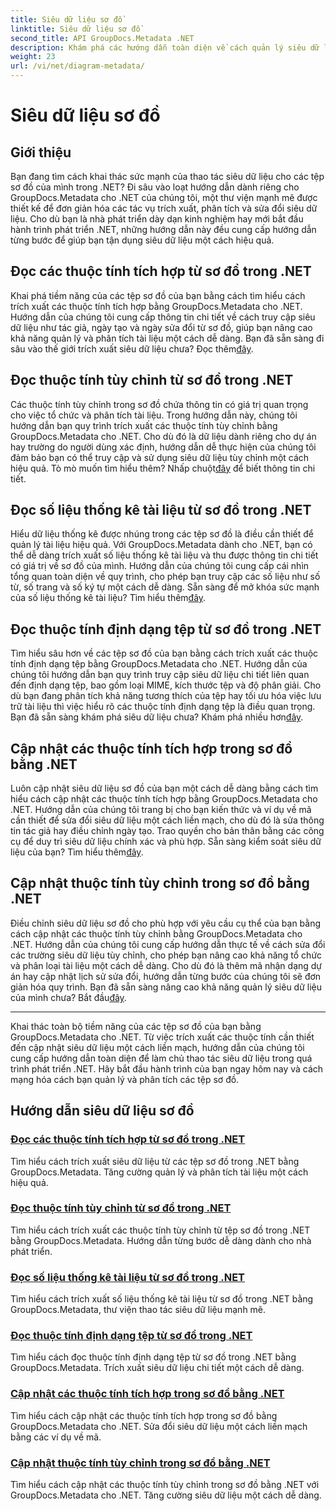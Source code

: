```yaml
---
title: Siêu dữ liệu sơ đồ
linktitle: Siêu dữ liệu sơ đồ
second_title: API GroupDocs.Metadata .NET
description: Khám phá các hướng dẫn toàn diện về cách quản lý siêu dữ liệu sơ đồ bằng GroupDocs.Metadata cho .NET. Trích xuất, cập nhật và phân tích các thuộc tính một cách dễ dàng.
weight: 23
url: /vi/net/diagram-metadata/
---
```


# Siêu dữ liệu sơ đồ

## Giới thiệu

Bạn đang tìm cách khai thác sức mạnh của thao tác siêu dữ liệu cho các tệp sơ đồ của mình trong .NET? Đi sâu vào loạt hướng dẫn dành riêng cho GroupDocs.Metadata cho .NET của chúng tôi, một thư viện mạnh mẽ được thiết kế để đơn giản hóa các tác vụ trích xuất, phân tích và sửa đổi siêu dữ liệu. Cho dù bạn là nhà phát triển dày dạn kinh nghiệm hay mới bắt đầu hành trình phát triển .NET, những hướng dẫn này đều cung cấp hướng dẫn từng bước để giúp bạn tận dụng siêu dữ liệu một cách hiệu quả.

## Đọc các thuộc tính tích hợp từ sơ đồ trong .NET

 Khai phá tiềm năng của các tệp sơ đồ của bạn bằng cách tìm hiểu cách trích xuất các thuộc tính tích hợp bằng GroupDocs.Metadata cho .NET. Hướng dẫn của chúng tôi cung cấp thông tin chi tiết về cách truy cập siêu dữ liệu như tác giả, ngày tạo và ngày sửa đổi từ sơ đồ, giúp bạn nâng cao khả năng quản lý và phân tích tài liệu một cách dễ dàng. Bạn đã sẵn sàng đi sâu vào thế giới trích xuất siêu dữ liệu chưa? Đọc thêm[đây](./read-built-in-properties-diagrams/).

## Đọc thuộc tính tùy chỉnh từ sơ đồ trong .NET

Các thuộc tính tùy chỉnh trong sơ đồ chứa thông tin có giá trị quan trọng cho việc tổ chức và phân tích tài liệu. Trong hướng dẫn này, chúng tôi hướng dẫn bạn quy trình trích xuất các thuộc tính tùy chỉnh bằng GroupDocs.Metadata cho .NET. Cho dù đó là dữ liệu dành riêng cho dự án hay trường do người dùng xác định, hướng dẫn dễ thực hiện của chúng tôi đảm bảo bạn có thể truy cập và sử dụng siêu dữ liệu tùy chỉnh một cách hiệu quả. Tò mò muốn tìm hiểu thêm? Nhấp chuột[đây](./read-custom-properties-diagrams/) để biết thông tin chi tiết.

## Đọc số liệu thống kê tài liệu từ sơ đồ trong .NET

 Hiểu dữ liệu thống kê được nhúng trong các tệp sơ đồ là điều cần thiết để quản lý tài liệu hiệu quả. Với GroupDocs.Metadata dành cho .NET, bạn có thể dễ dàng trích xuất số liệu thống kê tài liệu và thu được thông tin chi tiết có giá trị về sơ đồ của mình. Hướng dẫn của chúng tôi cung cấp cái nhìn tổng quan toàn diện về quy trình, cho phép bạn truy cập các số liệu như số từ, số trang và số ký tự một cách dễ dàng. Sẵn sàng để mở khóa sức mạnh của số liệu thống kê tài liệu? Tìm hiểu thêm[đây](./read-document-statistics-diagrams/).

## Đọc thuộc tính định dạng tệp từ sơ đồ trong .NET

Tìm hiểu sâu hơn về các tệp sơ đồ của bạn bằng cách trích xuất các thuộc tính định dạng tệp bằng GroupDocs.Metadata cho .NET. Hướng dẫn của chúng tôi hướng dẫn bạn quy trình truy cập siêu dữ liệu chi tiết liên quan đến định dạng tệp, bao gồm loại MIME, kích thước tệp và độ phân giải. Cho dù bạn đang phân tích khả năng tương thích của tệp hay tối ưu hóa việc lưu trữ tài liệu thì việc hiểu rõ các thuộc tính định dạng tệp là điều quan trọng. Bạn đã sẵn sàng khám phá siêu dữ liệu chưa? Khám phá nhiều hơn[đây](./read-file-format-properties-diagrams/).

## Cập nhật các thuộc tính tích hợp trong sơ đồ bằng .NET

 Luôn cập nhật siêu dữ liệu sơ đồ của bạn một cách dễ dàng bằng cách tìm hiểu cách cập nhật các thuộc tính tích hợp bằng GroupDocs.Metadata cho .NET. Hướng dẫn của chúng tôi trang bị cho bạn kiến thức và ví dụ về mã cần thiết để sửa đổi siêu dữ liệu một cách liền mạch, cho dù đó là sửa thông tin tác giả hay điều chỉnh ngày tạo. Trao quyền cho bản thân bằng các công cụ để duy trì siêu dữ liệu chính xác và phù hợp. Sẵn sàng kiểm soát siêu dữ liệu của bạn? Tìm hiểu thêm[đây](./update-built-in-properties-diagrams/).

## Cập nhật thuộc tính tùy chỉnh trong sơ đồ bằng .NET

Điều chỉnh siêu dữ liệu sơ đồ cho phù hợp với yêu cầu cụ thể của bạn bằng cách cập nhật các thuộc tính tùy chỉnh bằng GroupDocs.Metadata cho .NET. Hướng dẫn của chúng tôi cung cấp hướng dẫn thực tế về cách sửa đổi các trường siêu dữ liệu tùy chỉnh, cho phép bạn nâng cao khả năng tổ chức và phân loại tài liệu một cách dễ dàng. Cho dù đó là thêm mã nhận dạng dự án hay cập nhật lịch sử sửa đổi, hướng dẫn từng bước của chúng tôi sẽ đơn giản hóa quy trình. Bạn đã sẵn sàng nâng cao khả năng quản lý siêu dữ liệu của mình chưa? Bắt đầu[đây](./update-custom-properties-diagrams/).

----

Khai thác toàn bộ tiềm năng của các tệp sơ đồ của bạn bằng GroupDocs.Metadata cho .NET. Từ việc trích xuất các thuộc tính cần thiết đến cập nhật siêu dữ liệu một cách liền mạch, hướng dẫn của chúng tôi cung cấp hướng dẫn toàn diện để làm chủ thao tác siêu dữ liệu trong quá trình phát triển .NET. Hãy bắt đầu hành trình của bạn ngay hôm nay và cách mạng hóa cách bạn quản lý và phân tích các tệp sơ đồ.
## Hướng dẫn siêu dữ liệu sơ đồ
### [Đọc các thuộc tính tích hợp từ sơ đồ trong .NET](./read-built-in-properties-diagrams/)
Tìm hiểu cách trích xuất siêu dữ liệu từ các tệp sơ đồ trong .NET bằng GroupDocs.Metadata. Tăng cường quản lý và phân tích tài liệu một cách hiệu quả.
### [Đọc thuộc tính tùy chỉnh từ sơ đồ trong .NET](./read-custom-properties-diagrams/)
Tìm hiểu cách trích xuất các thuộc tính tùy chỉnh từ tệp sơ đồ trong .NET bằng GroupDocs.Metadata. Hướng dẫn từng bước dễ dàng dành cho nhà phát triển.
### [Đọc số liệu thống kê tài liệu từ sơ đồ trong .NET](./read-document-statistics-diagrams/)
Tìm hiểu cách trích xuất số liệu thống kê tài liệu từ sơ đồ trong .NET bằng GroupDocs.Metadata, thư viện thao tác siêu dữ liệu mạnh mẽ.
### [Đọc thuộc tính định dạng tệp từ sơ đồ trong .NET](./read-file-format-properties-diagrams/)
Tìm hiểu cách đọc thuộc tính định dạng tệp từ sơ đồ trong .NET bằng GroupDocs.Metadata. Trích xuất siêu dữ liệu chi tiết một cách dễ dàng.
### [Cập nhật các thuộc tính tích hợp trong sơ đồ bằng .NET](./update-built-in-properties-diagrams/)
Tìm hiểu cách cập nhật các thuộc tính tích hợp trong sơ đồ bằng GroupDocs.Metadata cho .NET. Sửa đổi siêu dữ liệu một cách liền mạch bằng các ví dụ về mã.
### [Cập nhật thuộc tính tùy chỉnh trong sơ đồ bằng .NET](./update-custom-properties-diagrams/)
Tìm hiểu cách cập nhật các thuộc tính tùy chỉnh trong sơ đồ bằng .NET với GroupDocs.Metadata cho .NET. Tăng cường siêu dữ liệu một cách dễ dàng.